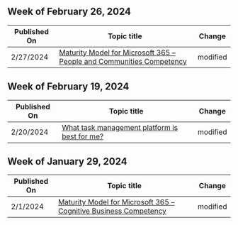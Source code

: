 <!-- This file is generated automatically each week. Changes made to this file will be overwritten.-->



## Week of February 26, 2024


| Published On |Topic title | Change |
|------|------------|--------|
| 2/27/2024 | [Maturity Model for Microsoft 365 – People and Communities Competency](/microsoft-365/community/microsoft365-maturity-model--people-and-communities-competency) | modified |


## Week of February 19, 2024


| Published On |Topic title | Change |
|------|------------|--------|
| 2/20/2024 | [What task management platform is best for me?](/microsoft-365/community/which-task-management-option) | modified |


## Week of January 29, 2024


| Published On |Topic title | Change |
|------|------------|--------|
| 2/1/2024 | [Maturity Model for Microsoft 365 – Cognitive Business Competency](/microsoft-365/community/microsoft365-maturity-model--cognitive-business) | modified |

